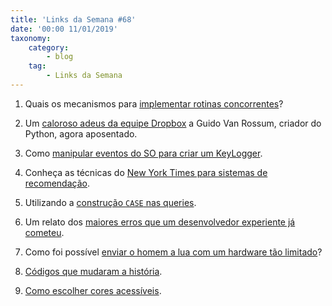 ```yaml
---
title: 'Links da Semana #68'
date: '00:00 11/01/2019'
taxonomy:
    category:
        - blog
    tag:
        - Links da Semana
---
```


1. Quais os mecanismos para [implementar rotinas concorrentes](http://pljung.de/posts/easy-concurrency-in-python/)?

1. Um [caloroso adeus da equipe Dropbox](https://blog.dropbox.com/topics/company/thank-you--guido) a Guido Van Rossum, criador do Python, agora aposentado.

1. Como [manipular eventos do SO para criar um KeyLogger](https://dotweak.com/2019/10/20/how-to-create-a-keylogger-for-linux-using-python-WmtRYVJ3Wm9xZmlwRkE1eWRCY05YZz09).

1. Conheça as técnicas do [New York Times para sistemas de recomendação](https://open.nytimes.com/how-the-new-york-times-is-experimenting-with-recommendation-algorithms-562f78624d26).

1. Utilizando a [construção `CASE` nas queries](https://blog.panoply.io/postgres-case-statement-basics-by-example).

1. Um relato dos [maiores erros que um desenvolvedor experiente já cometeu](https://stackoverflow.blog/2019/10/29/my-most-embarrassing-mistakes-as-a-programmer-so-far/).

1. Como foi possível [enviar o homem a lua com um hardware tão limitado](https://space.stackexchange.com/questions/39336/given-small-computational-resources-how-navigation-was-implemented-not-samples)?

1. [Códigos que mudaram a história](https://slate.com/technology/2019/10/consequential-computer-code-software-history.html).

1. [Como escolher cores acessíveis](https://stripe.com/gb/blog/accessible-color-systems).
